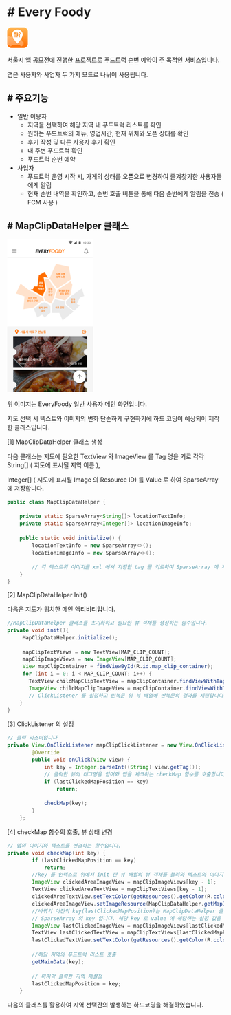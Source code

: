 # # Every Foody

![image](./image/ic_launcher.png)

서울시 앱 공모전에 진행한 프로젝트로 푸드트럭 순번 예약이 주 목적인 서비스입니다.

앱은 사용자와 사업자 두 가지 모드로 나뉘어 사용됩니다.

## # 주요기능

* 일반 이용자
  * 지역을 선택하여 해당 지역 내 푸드트럭 리스트를 확인
  * 원하는 푸드트럭의 메뉴, 영업시간, 현재 위치와 오픈 상태를 확인
  * 후기 작성 및 다른 사용자 후기 확인
  * 내 주변 푸드트럭 확인
  * 푸드트럭 순번 예약
* 사업자
  * 푸드트럭 운영 시작 시, 가게의 상태를 오픈으로 변경하여 즐겨찾기한 사용자들에게 알림
  * 현재 순번 내역을 확인하고, 순번 호출 버튼을 통해 다음 순번에게 알림을 전송 ( FCM 사용 )



## # MapClipDataHelper 클래스

![image](./image/home.png)

위 이미지는 EveryFoody 일반 사용자 메인 화면입니다.

지도 선택 시 텍스트와 이미지의 변화 단순하게 구현하기에 하드 코딩이 예상되어 제작한 클래스입니다.



[1] MapClipDataHelper 클래스 생성

다음 클래스는 지도에 필요한 TextView 와 ImageView 를 Tag 명을 키로 각각 String[] ( 지도에 표시될 지역 이름 ), 

Integer[] ( 지도에 표시될 Image 의 Resource ID) 를 Value 로 하여 SparseArray에 저장합니다.

````java
public class MapClipDataHelper {

    private static SparseArray<String[]> locationTextInfo;
    private static SparseArray<Integer[]> locationImageInfo;

    public static void initialize() {
        locationTextInfo = new SparseArray<>();
        locationImageInfo = new SparseArray<>();
        
        // 각 텍스트위 이미지를 xml 에서 지정한 tag 를 키로하여 SparseArray 에 저장		 //	합니다 ( 생략 )
    }
}
````



[2] MapClipDataHelper Init()

다음은 지도가 위치한 메인 액티비티입니다.

````java
//MapClipDataHelper 클래스를 초기화하고 필요한 뷰 객체를 생성하는 함수입니다.
private void init(){
     MapClipDataHelper.initialize();

     mapClipTextViews = new TextView[MAP_CLIP_COUNT];
     mapClipImageViews = new ImageView[MAP_CLIP_COUNT];
     View mapClipContainer = findViewById(R.id.map_clip_container);
     for (int i = 0; i < MAP_CLIP_COUNT; i++) {
       TextView childMapClipTextView = mapClipContainer.findViewWithTag((i + 1) + "");
       ImageView childMapClipImageView = mapClipContainer.findViewWithTag("area" + (i + 1));
	   // ClickListener 를 설정하고 반복문 위 뷰 배열에 반복문의 결과를 세팅합니다.
    }
}
````



[3] ClickListener 의 설정

````java
// 클릭 리스너입니다
private View.OnClickListener mapClipClickListener = new View.OnClickListener() {
        @Override
        public void onClick(View view) {
            int key = Integer.parseInt((String) view.getTag());
			// 클릭한 뷰의 태그명을 얻어와 맵을 체크하는 checkMap 함수를 호출합니다.
            if (lastClickedMapPosition == key)
                return;

            checkMap(key);
        }
    };
````



[4] checkMap 함수의 호출, 뷰 상태 변경

````java
// 맵의 이미지와 텍스트를 변경하는 함수입니다.
private void checkMap(int key) {
        if (lastClickedMapPosition == key)
            return;
    	//key 를 인덱스로 위에서 init 한 뷰 배열의 뷰 객체를 불러와 텍스트와 이미지를 설정합니다.
        ImageView clickedAreaImageView = mapClipImageViews[key - 1];
        TextView clickedAreaTextView = mapClipTextViews[key - 1];
        clickedAreaTextView.setTextColor(getResources().getColor(R.color.colorPrimary));
        clickedAreaImageView.setImageResource(MapClipDataHelper.getMapImage(key, false));
		//바뀌기 이전의 key(lastClickedMapPosition)는 MapClipDataHelper 클래스 내
        // SparseArray 의 key 입니다. 해당 key 로 value 에 해당하는 설정 값을 불러와 텍스트와 이미지를 		  변경합니다.
        ImageView lastClickedImageView = mapClipImageViews[lastClickedMapPosition - 1];
        TextView lastClickedTextView = mapClipTextViews[lastClickedMapPosition - 1];
        lastClickedTextView.setTextColor(getResources().getColor(R.color.colorAccent));      lastClickedImageView.setImageResource(MapClipDataHelper.getMapImage(lastClickedMapPosition, true));

    	//해당 지역의 푸드트럭 리스트 호출
        getMainData(key);
		
    	// 마지막 클릭한 지역 재설정
        lastClickedMapPosition = key;
    }
````

다음의 클래스를 활용하여 지역 선택간의 발생하는 하드코딩을 해결하였습니다.







